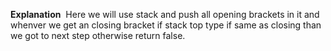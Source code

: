 **Explanation**
​
Here we will use stack and push all opening brackets in it and whenver we get an closing bracket if stack top type if same as closing than we got to next step otherwise return false.